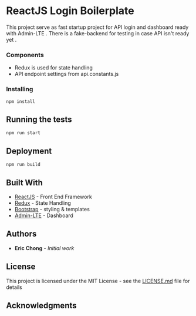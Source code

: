 # ReactJS Login Boilerplate

This project serve as fast startup project for API login and dashboard ready with Admin-LTE . There is a fake-backend for 
testing in case API isn't ready yet .  

### Components

- Redux is used for state handling 
- API endpoint settings from api.constants.js

### Installing

```
npm install 
```

## Running the tests

```
npm run start 
```

## Deployment

```
npm run build 
```

## Built With

* [ReactJS](http://) - Front End Framework
* [Redux](https://) - State Handling
* [Bootstrap](https://) - styling & templates
* [Admin-LTE](https://) - Dashboard 

## Authors

* **Eric Chong** - *Initial work* 

## License

This project is licensed under the MIT License - see the [LICENSE.md](LICENSE.md) file for details

## Acknowledgments

